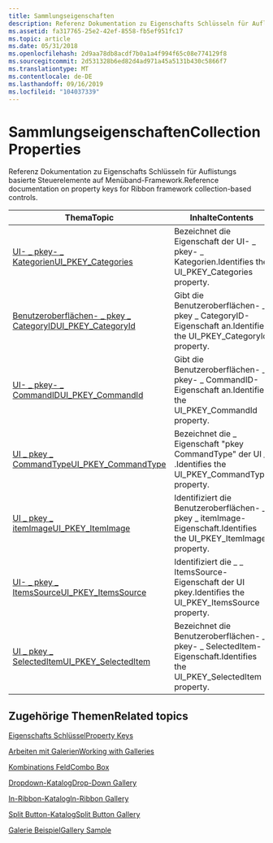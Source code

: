 ```yaml
---
title: Sammlungseigenschaften
description: Referenz Dokumentation zu Eigenschafts Schlüsseln für Auflistungs basierte Steuerelemente auf Menüband-Framework.
ms.assetid: fa317765-25e2-42ef-8558-fb5ef951fc17
ms.topic: article
ms.date: 05/31/2018
ms.openlocfilehash: 2d9aa78db8acdf7b0a1a4f994f65c08e774129f8
ms.sourcegitcommit: 2d531328b6ed82d4ad971a45a5131b430c5866f7
ms.translationtype: MT
ms.contentlocale: de-DE
ms.lasthandoff: 09/16/2019
ms.locfileid: "104037339"
---
```

# <a name="collection-properties"></a><span data-ttu-id="b035a-103">Sammlungseigenschaften</span><span class="sxs-lookup"><span data-stu-id="b035a-103">Collection Properties</span></span>

<span data-ttu-id="b035a-104">Referenz Dokumentation zu Eigenschafts Schlüsseln für Auflistungs basierte Steuerelemente auf Menüband-Framework.</span><span class="sxs-lookup"><span data-stu-id="b035a-104">Reference documentation on property keys for Ribbon framework collection-based controls.</span></span>



| <span data-ttu-id="b035a-105">Thema</span><span class="sxs-lookup"><span data-stu-id="b035a-105">Topic</span></span>                                                                                | <span data-ttu-id="b035a-106">Inhalte</span><span class="sxs-lookup"><span data-stu-id="b035a-106">Contents</span></span>                                                   |
|--------------------------------------------------------------------------------------|------------------------------------------------------------|
| [<span data-ttu-id="b035a-107">UI- \_ pkey- \_ Kategorien</span><span class="sxs-lookup"><span data-stu-id="b035a-107">UI\_PKEY\_Categories</span></span>](windowsribbon-reference-properties-uipkey-categories.md)     | <span data-ttu-id="b035a-108">Bezeichnet die Eigenschaft der UI- \_ pkey- \_ Kategorien.</span><span class="sxs-lookup"><span data-stu-id="b035a-108">Identifies the UI\_PKEY\_Categories property.</span></span><br/>   |
| [<span data-ttu-id="b035a-109">Benutzeroberflächen- \_ pkey \_ CategoryID</span><span class="sxs-lookup"><span data-stu-id="b035a-109">UI\_PKEY\_CategoryId</span></span>](windowsribbon-reference-properties-uipkey-categoryid.md)     | <span data-ttu-id="b035a-110">Gibt die Benutzeroberflächen- \_ pkey \_ CategoryID-Eigenschaft an.</span><span class="sxs-lookup"><span data-stu-id="b035a-110">Identifies the UI\_PKEY\_CategoryId property.</span></span><br/>   |
| [<span data-ttu-id="b035a-111">UI- \_ pkey- \_ CommandID</span><span class="sxs-lookup"><span data-stu-id="b035a-111">UI\_PKEY\_CommandId</span></span>](windowsribbon-reference-properties-uipkey-commandid.md)       | <span data-ttu-id="b035a-112">Gibt die Benutzeroberflächen- \_ pkey- \_ CommandID-Eigenschaft an.</span><span class="sxs-lookup"><span data-stu-id="b035a-112">Identifies the UI\_PKEY\_CommandId property.</span></span><br/>    |
| [<span data-ttu-id="b035a-113">UI \_ pkey \_ CommandType</span><span class="sxs-lookup"><span data-stu-id="b035a-113">UI\_PKEY\_CommandType</span></span>](windowsribbon-reference-properties-uipkey-commandtype.md)   | <span data-ttu-id="b035a-114">Bezeichnet die \_ Eigenschaft "pkey CommandType" der UI \_ .</span><span class="sxs-lookup"><span data-stu-id="b035a-114">Identifies the UI\_PKEY\_CommandType property.</span></span><br/>  |
| [<span data-ttu-id="b035a-115">UI \_ pkey \_ itemImage</span><span class="sxs-lookup"><span data-stu-id="b035a-115">UI\_PKEY\_ItemImage</span></span>](windowsribbon-reference-properties-uipkey-itemimage.md)       | <span data-ttu-id="b035a-116">Identifiziert die Benutzeroberflächen- \_ pkey \_ itemImage-Eigenschaft.</span><span class="sxs-lookup"><span data-stu-id="b035a-116">Identifies the UI\_PKEY\_ItemImage property.</span></span><br/>    |
| [<span data-ttu-id="b035a-117">UI- \_ pkey \_ ItemsSource</span><span class="sxs-lookup"><span data-stu-id="b035a-117">UI\_PKEY\_ItemsSource</span></span>](windowsribbon-reference-properties-uipkey-itemssource.md)   | <span data-ttu-id="b035a-118">Identifiziert die \_ \_ ItemsSource-Eigenschaft der UI pkey.</span><span class="sxs-lookup"><span data-stu-id="b035a-118">Identifies the UI\_PKEY\_ItemsSource property.</span></span><br/>  |
| [<span data-ttu-id="b035a-119">UI \_ pkey \_ SelectedItem</span><span class="sxs-lookup"><span data-stu-id="b035a-119">UI\_PKEY\_SelectedItem</span></span>](windowsribbon-reference-properties-uipkey-selecteditem.md) | <span data-ttu-id="b035a-120">Bezeichnet die Benutzeroberflächen- \_ pkey- \_ SelectedItem-Eigenschaft.</span><span class="sxs-lookup"><span data-stu-id="b035a-120">Identifies the UI\_PKEY\_SelectedItem property.</span></span><br/> |



 

## <a name="related-topics"></a><span data-ttu-id="b035a-121">Zugehörige Themen</span><span class="sxs-lookup"><span data-stu-id="b035a-121">Related topics</span></span>

<dl> <dt>

[<span data-ttu-id="b035a-122">Eigenschafts Schlüssel</span><span class="sxs-lookup"><span data-stu-id="b035a-122">Property Keys</span></span>](windowsribbon-reference-properties.md)
</dt> <dt>

[<span data-ttu-id="b035a-123">Arbeiten mit Galerien</span><span class="sxs-lookup"><span data-stu-id="b035a-123">Working with Galleries</span></span>](ribbon-controls-galleries.md)
</dt> <dt>

[<span data-ttu-id="b035a-124">Kombinations Feld</span><span class="sxs-lookup"><span data-stu-id="b035a-124">Combo Box</span></span>](windowsribbon-controls-combobox.md)
</dt> <dt>

[<span data-ttu-id="b035a-125">Dropdown-Katalog</span><span class="sxs-lookup"><span data-stu-id="b035a-125">Drop-Down Gallery</span></span>](windowsribbon-controls-dropdowngallery.md)
</dt> <dt>

[<span data-ttu-id="b035a-126">In-Ribbon-Katalog</span><span class="sxs-lookup"><span data-stu-id="b035a-126">In-Ribbon Gallery</span></span>](windowsribbon-controls-inribbongallery.md)
</dt> <dt>

[<span data-ttu-id="b035a-127">Split Button-Katalog</span><span class="sxs-lookup"><span data-stu-id="b035a-127">Split Button Gallery</span></span>](windowsribbon-controls-splitbuttongallery.md)
</dt> <dt>

[<span data-ttu-id="b035a-128">Galerie Beispiel</span><span class="sxs-lookup"><span data-stu-id="b035a-128">Gallery Sample</span></span>](windowsribbon-gallerysample.md)
</dt> </dl>

 

 






